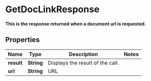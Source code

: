 

# GetDocLinkResponse

#### This is the response returned when a document url is requested.

## Properties

Name | Type | Description | Notes
------------ | ------------- | ------------- | -------------
**result** | **String** | Displays the result of the call. | 
**url** | **String** | URL | 



